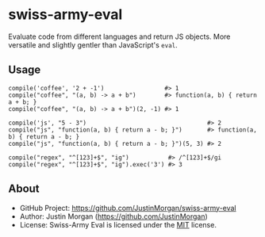# swiss-army-eval

Evaluate code from different languages and return JS objects. More versatile and slightly gentler than JavaScript's `eval`.

## Usage
    
```
compile('coffee', '2 + -1')                 #> 1
compile("coffee", "(a, b) -> a + b")        #> function(a, b) { return a + b; }
compile("coffee", "(a, b) -> a + b")(2, -1) #> 1

compile('js', "5 - 3")                                  #> 2
compile("js", "function(a, b) { return a - b; }")       #> function(a, b) { return a - b; }
compile("js", "function(a, b) { return a - b; }")(5, 3) #> 2

compile("regex", "^[123]+$", "ig")           #> /^[123]+$/gi
compile("regex", "^[123]+$", "ig").exec('3') #> 3
```
  
    
## About

- GitHub Project: https://github.com/JustinMorgan/swiss-army-eval
- Author: Justin Morgan (https://github.com/JustinMorgan)
- License: Swiss-Army Eval is licensed under the [MIT][mit] license.

[mit]: http://opensource.org/licenses/mit-license.php